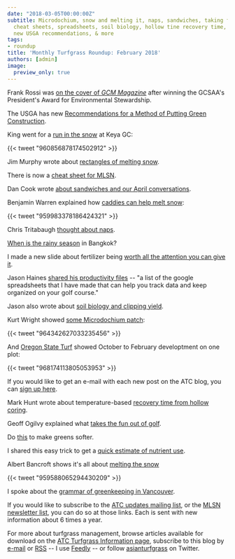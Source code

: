 ```yaml
---
date: "2018-03-05T00:00:00Z"
subtitle: Microdochium, snow and melting it, naps, sandwiches, taking fun out of golf,
  cheat sheets, spreadsheets, soil biology, hollow tine recovery time, soft greens,
  new USGA recommendations, & more
tags:
- roundup
title: 'Monthly Turfgrass Roundup: February 2018'
authors: [admin]
image:
  preview_only: true
---
```


Frank Rossi was [on the cover of *GCM Magazine*](http://www.gcmonline.com/environment/2018/02/01/frank-rossi) after winning the GCSAA's President's Award for Environmental Stewardship.

The USGA has new [Recommendations for a Method of Putting Green Construction](http://archive.lib.msu.edu/tic/usgamisc/monos/2018recommendationsmethodputtinggreen.pdf).

King went for a [run in the snow](https://twitter.com/drumcturf/status/960856878174502912) at Keya GC:

{{< tweet "960856878174502912" >}}

Jim Murphy wrote about [rectangles of melting snow](http://turfblog.rutgers.edu/?p=1111).

There is now a [cheat sheet for MLSN](http://www.asianturfgrass.com/2018-02-03-new-mlsn-cheat-sheet/).

Dan Cook wrote [about sandwiches and our April conversations](http://www.asianturfgrass.com/2018-02-28-gdd-atm-models-consistency/).

Benjamin Warren explained how [caddies can help melt snow](https://twitter.com/benjaminwarren/status/959983378186424321):

{{< tweet "959983378186424321" >}}

Chris Tritabaugh [thought about naps](https://twitter.com/ct_turf/status/965798089327038464).

[When is the rainy season](http://www.asianturfgrass.com/2018-02-09-when-rainy-season-bangkok/) in Bangkok?

I made a new slide about fertilizer being [worth all the attention you can give it](http://www.asianturfgrass.com/2018-02-11-ive-got-a-new-slide/).

Jason Haines [shared his productivity files](http://www.turfhacker.com/p/jasons-productivity-file.html) -- "a list of the google spreadsheets that I have made that can help you track data and keep organized on your golf course."

Jason also wrote about [soil biology and clipping yield](http://www.turfhacker.com/2018/02/simplifysoilbiology.html).

Kurt Wright showed [some Microdochium patch](https://twitter.com/SPWrigt_kurt/status/964342627033235456):

{{< tweet "964342627033235456" >}}

And [Oregon State Turf](https://twitter.com/osubeaverturf/status/968174113805053953) showed October to February developtment on one plot:

{{< tweet "968174113805053953" >}}

If you would like to get an e-mail with each new post on the ATC blog, you can [sign up here](http://www.subscribepage.com/atc_blog_email).

Mark Hunt wrote about temperature-based [recovery time from hollow coring](http://weather.headlandamenity.com/2018/02/february-12th/).

Geoff Ogilvy explained what [takes the fun out of golf](https://www.golfaustralia.com.au/feature/ogilvy-the-things-taking-the-fun-out-of-golf-485667).

Do [this](http://www.asianturfgrass.com/2018-02-05-to-keep-green-soft/) to make greens softer.

I shared this easy trick to get a [quick estimate of nutrient use](http://www.asianturfgrass.com/2018-02-06-how-to-arrive-at-that-number/).

Albert Bancroft shows it's all about [melting the snow](https://twitter.com/alban3074/status/959588065294430209)

{{< tweet "959588065294430209" >}}

I spoke about the [grammar of greenkeeping in Vancouver](http://www.asianturfgrass.com/2018-02-14-turf-conditions-efficiency-and-grammar/).

If you would like to subscribe to the [ATC updates mailing list](http://www.subscribepage.com/atcupdate), or the [MLSN newsletter list](http://www.subscribepage.com/mlsn), you can do so at those links. Each is sent with new information about 6 times a year. 

For more about turfgrass management, browse articles available for download on the [ATC Turfgrass Information page](http://www.micahwoods.typepad.com/test_static/turf-information.html), subscribe to this blog by [e-mail](http://www.subscribepage.com/atc_blog_email) or [RSS](http://www.asianturfgrass.com/feed.xml) -- I use [Feedly](http://cloud.feedly.com/#welcome) -- or follow [asianturfgrass](https://twitter.com/asianturfgrass) on Twitter.
